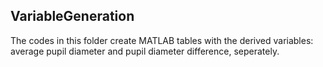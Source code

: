 ## VariableGeneration

The codes in this folder create MATLAB tables with the derived variables: average pupil diameter and pupil diameter difference, seperately. 
